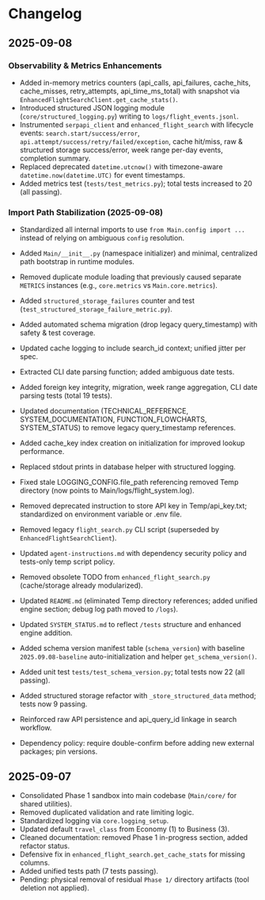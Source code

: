 # Changelog

## 2025-09-08
### Observability & Metrics Enhancements
- Added in-memory metrics counters (api_calls, api_failures, cache_hits, cache_misses, retry_attempts, api_time_ms_total) with snapshot via `EnhancedFlightSearchClient.get_cache_stats()`.
- Introduced structured JSON logging module (`core/structured_logging.py`) writing to `logs/flight_events.jsonl`.
- Instrumented `serpapi_client` and `enhanced_flight_search` with lifecycle events: `search.start/success/error`, `api.attempt/success/retry/failed/exception`, cache hit/miss, raw & structured storage success/error, week range per-day events, completion summary.
- Replaced deprecated `datetime.utcnow()` with timezone-aware `datetime.now(datetime.UTC)` for event timestamps.
- Added metrics test (`tests/test_metrics.py`); total tests increased to 20 (all passing).
### Import Path Stabilization (2025-09-08)
- Standardized all internal imports to use `from Main.config import ...` instead of relying on ambiguous `config` resolution.
- Added `Main/__init__.py` (namespace initializer) and minimal, centralized path bootstrap in runtime modules.
- Removed duplicate module loading that previously caused separate `METRICS` instances (e.g., `core.metrics` vs `Main.core.metrics`).
- Added `structured_storage_failures` counter and test (`test_structured_storage_failure_metric.py`).

- Added automated schema migration (drop legacy query_timestamp) with safety & test coverage.
- Updated cache logging to include search_id context; unified jitter per spec.
- Extracted CLI date parsing function; added ambiguous date tests.
- Added foreign key integrity, migration, week range aggregation, CLI date parsing tests (total 19 tests).
- Updated documentation (TECHNICAL_REFERENCE, SYSTEM_DOCUMENTATION, FUNCTION_FLOWCHARTS, SYSTEM_STATUS) to remove legacy query_timestamp references.
- Added cache_key index creation on initialization for improved lookup performance.
- Replaced stdout prints in database helper with structured logging.
- Fixed stale LOGGING_CONFIG.file_path referencing removed Temp directory (now points to Main/logs/flight_system.log).
- Removed deprecated instruction to store API key in Temp/api_key.txt; standardized on environment variable or .env file.
- Removed legacy `flight_search.py` CLI script (superseded by `EnhancedFlightSearchClient`).
- Updated `agent-instructions.md` with dependency security policy and tests-only temp script policy.
- Removed obsolete TODO from `enhanced_flight_search.py` (cache/storage already modularized).
- Updated `README.md` (eliminated Temp directory references; added unified engine section; debug log path moved to `/logs`).
- Updated `SYSTEM_STATUS.md` to reflect `/tests` structure and enhanced engine addition.
- Added schema version manifest table (`schema_version`) with baseline `2025.09.08-baseline` auto-initialization and helper `get_schema_version()`.
- Added unit test `tests/test_schema_version.py`; total tests now 22 (all passing).
- Added structured storage refactor with `_store_structured_data` method; tests now 9 passing.
- Reinforced raw API persistence and api_query_id linkage in search workflow.
- Dependency policy: require double-confirm before adding new external packages; pin versions.

## 2025-09-07
- Consolidated Phase 1 sandbox into main codebase (`Main/core/` for shared utilities).
- Removed duplicated validation and rate limiting logic.
- Standardized logging via `core.logging_setup`.
- Updated default `travel_class` from Economy (1) to Business (3).
- Cleaned documentation: removed Phase 1 in-progress section, added refactor status.
- Defensive fix in `enhanced_flight_search.get_cache_stats` for missing columns.
- Added unified tests path (7 tests passing).
- Pending: physical removal of residual `Phase 1/` directory artifacts (tool deletion not applied).
